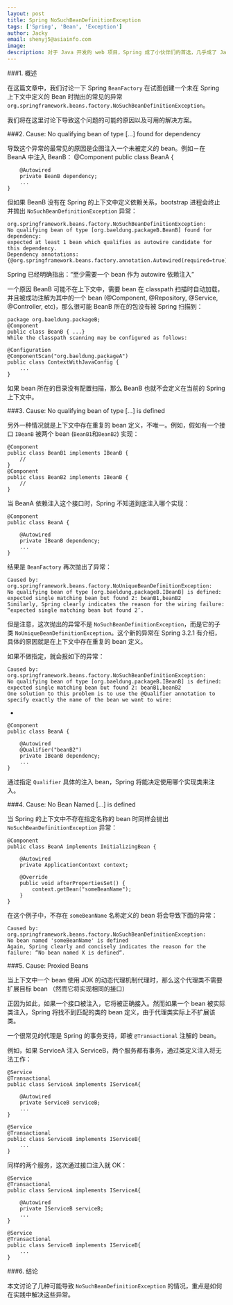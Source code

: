 ```yaml
---
layout: post
title: Spring NoSuchBeanDefinitionException
tags: ['Spring', 'Bean', 'Exception']
author: Jacky
email: shenyj5@asiainfo.com
image:
description: 对于 Java 开发的 web 项目，Spring 成了小伙伴们的首选，几乎成了 JavaEE 的标配，在开发、测试的过程中免不了会碰到很多相关的错误，其中比较常见的一个错误就是  NoSuchBeanDefinitionException，下面来讨论一下常见的几种情况， 本文着重介绍 bootstrap 项目注解实例化 Bean，至于 xml 配置部分逻辑性比较好查，应该更容易定位问题，在这里就不介绍了。
---
```


###1. 概述

在这篇文章中，我们讨论一下 Spring `BeanFactory` 在试图创建一个未在 Spring 上下文中定义的 Bean 时抛出的常见的异常 `org.springframework.beans.factory.NoSuchBeanDefinitionException`。

我们将在这里讨论下导致这个问题的可能的原因以及可用的解决方案。

###2. Cause: No qualifying bean of type […] found for dependency

导致这个异常的最常见的原因是企图注入一个未被定义的 bean。例如－在 BeanA 中注入 BeanB：
	@Component
	public class BeanA {
	
	    @Autowired
	    private BeanB dependency;
	    ...
	}

但如果 BeanB 没有在 Spring 的上下文中定义依赖关系，bootstrap 进程会终止并抛出 `NoSuchBeanDefinitionException` 异常：

	org.springframework.beans.factory.NoSuchBeanDefinitionException: 
    No qualifying bean of type [org.baeldung.packageB.BeanB] found for dependency: 
    expected at least 1 bean which qualifies as autowire candidate for this dependency. 
    Dependency annotations: {@org.springframework.beans.factory.annotation.Autowired(required=true)}

Spring 已经明确指出：“至少需要一个 bean 作为 autowire 依赖注入”

一个原因 BeanB 可能不在上下文中，需要 bean 在 classpath 扫描时自动加载，并且被成功注解为其中的一个 bean (@Component, @Repository, @Service, @Controller, etc)，那么很可能 BeanB 所在的包没有被 Spring 扫描到：

	package org.baeldung.packageB;
	@Component
	public class BeanB { ...}
	While the classpath scanning may be configured as follows:
	
	@Configuration
	@ComponentScan("org.baeldung.packageA")
	public class ContextWithJavaConfig {
	    ...
	}

如果 bean 所在的目录没有配置扫描，那么 BeanB 也就不会定义在当前的 Spring 上下文中。

###3. Cause: No qualifying bean of type […] is defined

另外一种情况就是上下文中存在重复的 bean 定义，不唯一。例如，假如有一个接口 `IBeanB` 被两个 bean (`BeanB1`和`BeanB2`) 实现：

	@Component
	public class BeanB1 implements IBeanB {
	    //
	}
	@Component
	public class BeanB2 implements IBeanB {
	    //
	}

当 BeanA 依赖注入这个接口时，Spring 不知道到底注入哪个实现：

	@Component
	public class BeanA {
	
	    @Autowired
	    private IBeanB dependency;
	    ...
	}

结果是 `BeanFactory` 再次抛出了异常：

	Caused by: org.springframework.beans.factory.NoUniqueBeanDefinitionException: 
	No qualifying bean of type [org.baeldung.packageB.IBeanB] is defined: 
	expected single matching bean but found 2: beanB1,beanB2
	Similarly, Spring clearly indicates the reason for the wiring failure: “expected single matching bean but found 2″.

但是注意，这次抛出的异常不是 `NoSuchBeanDefinitionException`，而是它的子类 `NoUniqueBeanDefinitionException`。这个新的异常在 Spring 3.2.1 有介绍，具体的原因就是在上下文中存在重复的 bean 定义。

如果不做指定，就会报如下的异常：

	Caused by: org.springframework.beans.factory.NoSuchBeanDefinitionException: 
	No qualifying bean of type [org.baeldung.packageB.IBeanB] is defined: 
	expected single matching bean but found 2: beanB1,beanB2
	One solution to this problem is to use the @Qualifier annotation to specify exactly the name of the bean we want to wire:

-

	@Component
	public class BeanA {
	
	    @Autowired
	    @Qualifier("beanB2")
	    private IBeanB dependency;
	    ...
	}

通过指定 `Qualifier` 具体的注入 bean，Spring 将能决定使用哪个实现类来注入。

###4. Cause: No Bean Named […] is defined

当 Spring 的上下文中不存在指定名称的 bean 时同样会抛出 `NoSuchBeanDefinitionException` 异常：

	@Component
	public class BeanA implements InitializingBean {
	
	    @Autowired
	    private ApplicationContext context;
	
	    @Override
	    public void afterPropertiesSet() {
	        context.getBean("someBeanName");
	    }
	}

在这个例子中，不存在 `someBeanName` 名称定义的 bean 将会导致下面的异常： 

	Caused by: org.springframework.beans.factory.NoSuchBeanDefinitionException: 
	No bean named 'someBeanName' is defined
	Again, Spring clearly and concisely indicates the reason for the failure: “No bean named X is defined“.

###5. Cause: Proxied Beans

当上下文中一个 bean 使用 JDK 的动态代理机制代理时，那么这个代理类不需要扩展目标 bean （然而它将实现相同的接口）

正因为如此，如果一个接口被注入，它将被正确接入。然而如果一个 bean 被实际类注入，Spring  将找不到匹配的类的 bean 定义，由于代理类实际上不扩展该类。

一个很常见的代理是 Spring 的事务支持，即被 `@Transactional` 注解的 bean。

例如，如果 ServiceA 注入 ServiceB，两个服务都有事务，通过类定义注入将无法工作：

	@Service
	@Transactional
	public class ServiceA implements IServiceA{
	
	    @Autowired
	    private ServiceB serviceB;
	    ...
	}

	@Service
	@Transactional
	public class ServiceB implements IServiceB{
	    ...
	}

同样的两个服务，这次通过接口注入就 OK：

	@Service
	@Transactional
	public class ServiceA implements IServiceA{
	
	    @Autowired
	    private IServiceB serviceB;
	    ...
	}

	@Service
	@Transactional
	public class ServiceB implements IServiceB{
	    ...
	}

###6. 结论

本文讨论了几种可能导致 `NoSuchBeanDefinitionException` 的情况，重点是如何在实践中解决这些异常。

